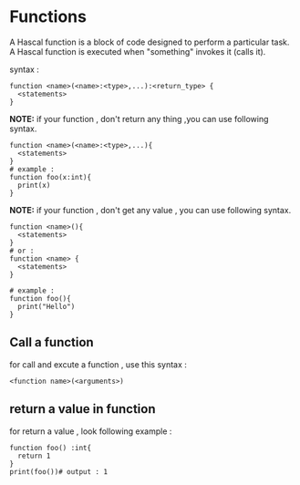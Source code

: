 # Functions
A Hascal function is a block of code designed to perform a particular task.
A Hascal function is executed when "something" invokes it (calls it).

syntax :
```
function <name>(<name>:<type>,...):<return_type> {
  <statements>
}
```
**NOTE:** if your function , don't return any thing ,you can use following syntax.
```
function <name>(<name>:<type>,...){
  <statements>
}
# example :
function foo(x:int){
  print(x)
}
```

**NOTE:** if your function , don't get any value , you can use following syntax.
```
function <name>(){
  <statements>
}
# or :
function <name> {
  <statements>
}

# example :
function foo(){
  print("Hello")
}
```

## Call a function
for call and excute a function , use this syntax :
```
<function name>(<arguments>)
```

## return a value in function
for return a value , look following example :
```
function foo() :int{
  return 1
}
print(foo())# output : 1
```
